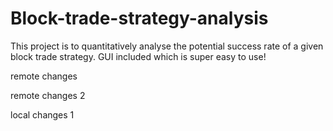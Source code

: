 # Block-trade-strategy-analysis
This project is to quantitatively analyse the potential success rate of a given block trade strategy. GUI included which is super easy to use!

remote changes

remote changes 2

local changes 1
